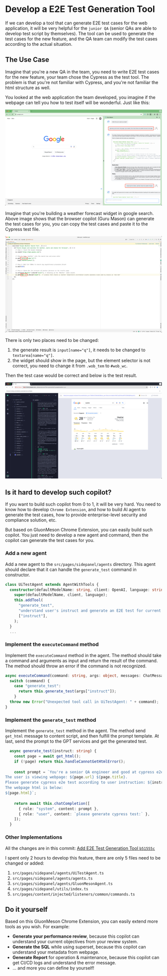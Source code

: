 # Develop a E2E Test Generation Tool

If we can develop a tool that can generate E2E test cases for the web application, it will be very helpful for the `junior QA` (senior QAs are able to develop test script by themselves). The tool can be used to generate the test cases for the new feature, and the QA team can modify the test cases according to the actual situation.

## The Use Case

Imagine that you're a new QA in the team, you need to write E2E test cases for the new feature, your team chose the Cypress as the test tool. The problem is that you're not familiar with Cypress, and you're not familiar the html structure as well. 

You looked at the web application the team developed, you imagine if the webpage can tell you how to test itself will be wonderful. Just like this:

<img src="../images/usecases/cypress_generate_test.png"/>

Imagine that you're building a weather forecast widget in google search. Above image shows that the browser copilot (Guru Mason) can generate the test cases for you, you can copy the test cases and paste it to the Cypress test file.

<img src="../images/usecases/cypress_save_and_modify_script.png"/>

There is only two places need to be changed:
1. the generate result is `input[name="q"]`, it needs to be changed to `textarea[name="q"]`.
2. the widget should show in the page, but the element selector is not correct, you need to change it from `.wob_tem` to `#wob_wc`. 

Then the test case would be correct and below is the test result.

<img src="../images/usecases/cypress_weather_forecast_test_case.png"/>

## Is it hard to develop such copilot?

If you want to build such copilot from 0 to 1, it will be very hard. You need to know how to develop `Chrome Extension`, and how to build AI agent to generate the test cases, how to provide enterprise-level security and compliance solution, etc.

But based on GluonMeson Chrome Extension, you can easily build such copilot. You just need to develop a new agent and command, then the copilot can generate the test cases for you.

### Add a new agent
Add a new agent to the `src/pages/sidepanel/agents` directory. This agent should declare that it can handle the `generate_test` command in constructor.
```typescript
class UiTestAgent extends AgentWithTools {
  constructor(defaultModelName: string, client: OpenAI, language: string) {
    super(defaultModelName, client, language);
    this.addTool(
      "generate_test",
      "understand user's instruct and generate an E2E test for current viewing webpage",
      ["instruct"],
    );
  }
  ...
```

### Implement the `executeCommand` method
Implement the `executeCommand` method in the agent. The method should take a command and arguments as input and return the result of the command. The method should throw an error if the command is not recognized.
```typescript
async executeCommand(command: string, args: object, messages: ChatMessage[]): Promise<any> {
  switch (command) {
    case "generate_test":
      return this.generate_test(args["instruct"]);
    }
  throw new Error("Unexpected tool call in UiTestAgent: " + command);
}
```

### Implement the `generate_test` method
Implement the `generate_test` method in the agent. The method send `get_html` message to content script, and then fulfill the prompt template. At last, send the prompt to the GPT services and get the generated test.
```typescript
  async generate_test(instruct: string) {
    const page = await get_html();
    if (!page) return this.handleCannotGetHtmlError();

    const prompt = `You're a senior QA engineer and good at cypress e2e test.
The user is viewing webpage: ${page.url} ${page.title}.
Please generate cypress e2e test according to user instruction: ${instruct}
The webpage html is below:
${page.html}`;

    return await this.chatCompletion([
      { role: "system", content: prompt },
      { role: "user", content: `please generate cypress test:` },
    ]);
  }
```

### Other Implementations
All the changes are in this commit: [Add E2E Test Generation Tool `b51555c`](https://github.com/yingrui/gluonmeson-chrome-extension/commit/b51555c2192b2b60a9a01f6466f94a96bb302677)

I spent only 2 hours to develop this feature, there are only 5 files need to be changed or added:
1. `src/pages/sidepanel/agents/UiTestAgent.ts`
2. `src/pages/sidepanel/agents/agents.ts`
3. `src/pages/sidepanel/agents/GluonMesonAgent.ts`
4. `src/pages/sidepanel/utils/index.ts`
5. `src/pages/content/injected/listeners/common/commands.ts`

## Do it yourself
Based on this GluonMeson Chrome Extension, you can easily extend more tools as you wish. For example: 
* **Generate your performance review**, because this copilot can understand your current objectives from your review system. 
* **Generate the SQL** while using superset, because this copilot can understand your metadata from webpage. 
* **Generate Report** for operation & maintenance, because this copilot can get CI/CD logs and understand the error message.
* ... and more you can define by yourself!
